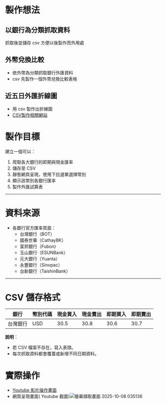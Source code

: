 # 製作想法
## 以銀行為分類抓取資料
抓取後並儲存 csv 方便以後製作而外用處

## 外幣兌換比較
- 依外幣為分類抓取銀行外匯資料
- csv 先製作一個外幣兌換比較表格

## 近五日外匯折線圖
- 用 csv 製作出折線圖
- [CSV製作相關網站](https://ithelp.ithome.com.tw/articles/10293109)

# 製作目標
建立一個可以：
1. 爬取各大銀行的即期與現金匯率
2. 儲存至 CSV
3. 靜態網頁呈現，使用下拉選單選擇幣別
4. 顯示該幣別各銀行匯率  
5. 製作外匯試算表

---

# 資料來源
- 各銀行官方匯率頁面：
  - 台灣銀行（BOT）
  - 國泰世華（CathayBK）
  - 富邦銀行（Fubon）
  - 玉山銀行（ESUNBank）
  - 元大銀行（Yuanta）
  - 永豐銀行（Sinopac）
  - 台新銀行（TaishinBank）

---

# CSV 儲存格式

| 銀行       | 幣別代碼 | 現金買入 | 現金賣出 | 即期買入 | 即期賣出 
|------------|----------|----------|----------|----------|----------|
| 台灣銀行   | USD      | 30.5     | 30.8     | 30.6     | 30.7     

**說明**：
- 若 CSV 檔案不存在，寫入表頭。
- 每次抓取資料都會覆蓋或新增不同日期資料。

# 實際操作
- [Youtube  影片操作畫面](https://youtu.be/mrNHB214xx8?si=ztmCT8qbnfWJJuja)
- 網頁呈現畫面( Youtube  截圖)![螢幕擷取畫面 2025-10-08 035136](https://hackmd.io/_uploads/ryi8FG_6ee.png)
